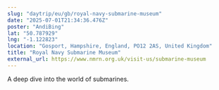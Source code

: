 ```yaml
---
slug: "daytrip/eu/gb/royal-navy-submarine-museum"
date: "2025-07-01T21:34:36.476Z"
poster: "AndiBing"
lat: "50.787929"
lng: "-1.122823"
location: "Gosport, Hampshire, England, PO12 2AS, United Kingdom"
title: "Royal Navy Submarine Museum"
external_url: https://www.nmrn.org.uk/visit-us/submarine-museum
---
```

A deep dive into the world of submarines.